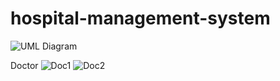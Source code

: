 # hospital-management-system
![UML Diagram](https://github.com/Osama-Sammar/hospital-management-system/assets/114613931/3ea84d86-9446-47ef-842f-a41ed7b21f99)

Doctor
![Doc1](https://github.com/Osama-Sammar/hospital-management-system/assets/114613931/1d63ae18-b95b-4cc1-a161-5d01f91aa346)
![Doc2](https://github.com/Osama-Sammar/hospital-management-system/assets/114613931/5e7943ed-564b-43b4-b1e3-56009802fceb)


